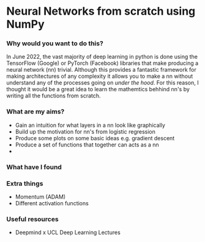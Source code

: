 # Neural Networks from scratch using NumPy

### Why would you want to do this? 
In June 2022, the vast majority of deep learning in python is done using the TensorFlow (Google) or PyTorch (Facebook) libraries that make producing a neural network (nn) trivial. Although this provides a fantastic framework for making architectures of any complexity it allows you to make a nn without understand any of the processes going on *under the hood*. For this reason, I thought it would be a great idea to learn the mathemtics behhind nn's by writing all the functions from scratch.  

### What are my aims?
- Gain an intuition for what layers in a nn look like graphically
- Build up the motivation for nn's from logistic regression
- Produce some plots on some basic ideas e.g. gradient descent 
- Produce a set of functions that together can acts as a nn
-  

### What have I found

### Extra things 
- Momentum (ADAM)
- Different activation functions

### Useful resources 
- Deepmind x UCL Deep Learning Lectures
